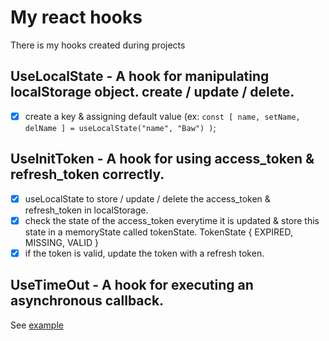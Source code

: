 # My react hooks
There is my hooks created during projects

## UseLocalState - A hook for manipulating localStorage object. create / update / delete.
 - [x] create a key & assigning default value (ex: ```const [ name, setName, delName ] = useLocalState("name", "Baw") )```;

## UseInitToken - A hook for using access_token & refresh_token correctly.
 - [x] useLocalState to store / update / delete the access_token & refresh_token in localStorage.
 - [x] check the state of the access_token everytime it is updated & store this state in a memoryState called tokenState. TokenState { EXPIRED, MISSING, VALID }
 - [x] if the token is valid, update the token with a refresh token.

## UseTimeOut - A hook for executing an asynchronous callback. 
See [example](https://github.com/bawdeveloppement/react-usetimeout)
